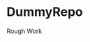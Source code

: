 # DummyRepo
Rough Work 




































































































































